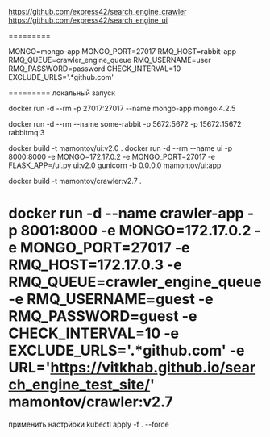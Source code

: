 https://github.com/express42/search_engine_crawler
https://github.com/express42/search_engine_ui


=========

MONGO=mongo-app
MONGO_PORT=27017
RMQ_HOST=rabbit-app
RMQ_QUEUE=crawler_engine_queue
RMQ_USERNAME=user
RMQ_PASSWORD=password
CHECK_INTERVAL=10
EXCLUDE_URLS='.*github.com'

========= локальный запуск

docker run -d --rm -p 27017:27017 --name mongo-app mongo:4.2.5

docker run -d --rm --name some-rabbit -p 5672:5672 -p 15672:15672 rabbitmq:3

docker build -t mamontov/ui:v2.0 .
docker run -d --rm --name ui -p 8000:8000 -e MONGO=172.17.0.2 -e MONGO_PORT=27017 -e FLASK_APP=/ui.py ui:v2.0 gunicorn -b 0.0.0.0 mamontov/ui:app

docker build -t mamontov/crawler:v2.7 .

docker run -d --name crawler-app -p 8001:8000 -e MONGO=172.17.0.2 -e MONGO_PORT=27017 -e RMQ_HOST=172.17.0.3 -e RMQ_QUEUE=crawler_engine_queue -e RMQ_USERNAME=guest -e RMQ_PASSWORD=guest -e CHECK_INTERVAL=10 -e EXCLUDE_URLS='.*github.com' -e URL='https://vitkhab.github.io/search_engine_test_site/' mamontov/crawler:v2.7
=========

применить настрйоки kubectl apply -f . --force
